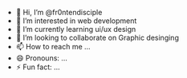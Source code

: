 - 👋 Hi, I’m @fr0ntendisciple
- 👀 I’m interested in web development
- 🌱 I’m currently learning ui/ux design
- 💞️ I’m looking to collaborate on Graphic desinging 
- 📫 How to reach me ...
- 😄 Pronouns: ...
- ⚡ Fun fact: ...

<!---
fr0ntendisciple/fr0ntendisciple is a ✨ special ✨ repository because its `README.md` (this file) appears on your GitHub profile.
You can click the Preview link to take a look at your changes.
--->

